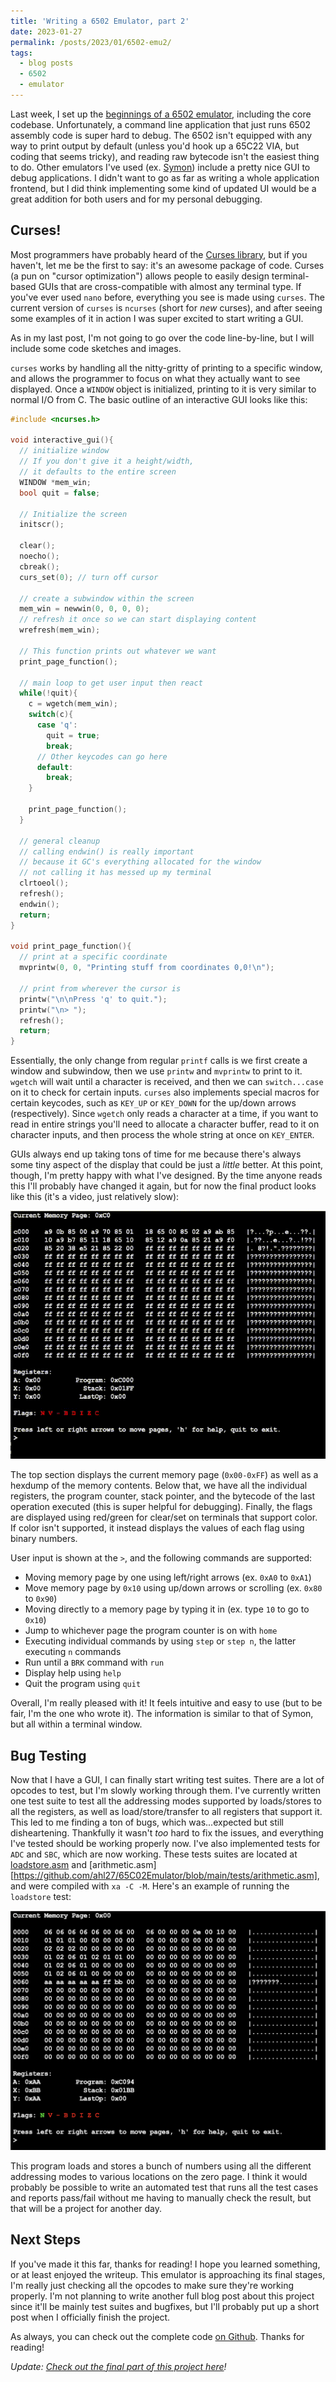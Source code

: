 ```yaml
---
title: 'Writing a 6502 Emulator, part 2'
date: 2023-01-27
permalink: /posts/2023/01/6502-emu2/
tags:
  - blog posts
  - 6502
  - emulator
---
```


Last week, I set up the [beginnings of a 6502 emulator](https://www.ahl27.com/posts/2023/01/6502-emu1/), including the core codebase. Unfortunately, a command line application that just runs 6502 assembly code is super hard to debug. The 6502 isn't equipped with any way to print output by default (unless you'd hook up a 65C22 VIA, but coding that seems tricky), and reading raw bytecode isn't the easiest thing to do. Other emulators I've used (ex. [Symon](https://github.com/sethm/symon)) include a pretty nice GUI to debug applications. I didn't want to go as far as writing a whole application frontend, but I did think implementing some kind of updated UI would be a great addition for both users and for my personal debugging.

Curses!
---------

Most programmers have probably heard of the [Curses library](https://en.wikipedia.org/wiki/Curses_(programming_library)), but if you haven't, let me be the first to say: it's an awesome package of code. Curses (a pun on "cursor optimization") allows people to easily design terminal-based GUIs that are cross-compatible with almost any terminal type. If you've ever used `nano` before, everything you see is made using `curses`. The current version of `curses` is `ncurses` (short for *new* curses), and after seeing some examples of it in action I was super excited to start writing a GUI.

As in my last post, I'm not going to go over the code line-by-line, but I will include some code sketches and images.

`curses` works by handling all the nitty-gritty of printing to a specific window, and allows the programmer to focus on what they actually want to see displayed. Once a `WINDOW` object is initialized, printing to it is very similar to normal I/O from C. The basic outline of an interactive GUI looks like this:


```c
#include <ncurses.h>

void interactive_gui(){
  // initialize window
  // If you don't give it a height/width,
  // it defaults to the entire screen
  WINDOW *mem_win;
  bool quit = false;

  // Initialize the screen
  initscr();

  clear();
  noecho();
  cbreak();
  curs_set(0); // turn off cursor

  // create a subwindow within the screen
  mem_win = newwin(0, 0, 0, 0);
  // refresh it once so we can start displaying content
  wrefresh(mem_win);

  // This function prints out whatever we want
  print_page_function();

  // main loop to get user input then react
  while(!quit){
    c = wgetch(mem_win);
    switch(c){
      case 'q':
        quit = true;
        break;
      // Other keycodes can go here
      default:
        break;
    }

    print_page_function();
  }

  // general cleanup
  // calling endwin() is really important
  // because it GC's everything allocated for the window
  // not calling it has messed up my terminal
  clrtoeol();
  refresh();
  endwin();
  return;
}

void print_page_function(){
  // print at a specific coordinate
  mvprintw(0, 0, "Printing stuff from coordinates 0,0!\n");

  // print from wherever the cursor is
  printw("\n\nPress 'q' to quit.");
  printw("\n> ");
  refresh();
  return;
}
```
Essentially, the only change from regular `printf` calls is we first create a window and subwindow, then we use `printw` and `mvprintw` to print to it. `wgetch` will wait until a character is received, and then we can `switch...case` on it to check for certain inputs. `curses` also implements special macros for certain keycodes, such as `KEY_UP` or `KEY_DOWN` for the up/down arrows (respectively). Since `wgetch` only reads a character at a time, if you want to read in entire strings you'll need to allocate a character buffer, read to it on character inputs, and then process the whole string at once on `KEY_ENTER`.

GUIs always end up taking tons of time for me because there's always some tiny aspect of the display that could be just a *little* better. At this point, though, I'm pretty happy with what I've designed. By the time anyone reads this I'll probably have changed it again, but for now the final product looks like this (it's a video, just relatively slow):

![](/images/blog_images/emuExample.gif)

The top section displays the current memory page (`0x00-0xFF`) as well as a hexdump of the memory contents. Below that, we have all the individual registers, the program counter, stack pointer, and the bytecode of the last operation executed (this is super helpful for debugging). Finally, the flags are displayed using red/green for clear/set on terminals that support color. If color isn't supported, it instead displays the values of each flag using binary numbers.

User input is shown at the `>`, and the following commands are supported:

* Moving memory page by one using left/right arrows (ex. `0xA0` to `0xA1`)
* Move memory page by `0x10` using up/down arrows or scrolling (ex. `0x80` to `0x90`)
* Moving directly to a memory page by typing it in (ex. type `10` to go to `0x10`)
* Jump to whichever page the program counter is on with `home`
* Executing individual commands by using `step` or `step n`, the latter executing `n` commands
* Run until a `BRK` command with `run`
* Display help using `help`
* Quit the program using `quit`

Overall, I'm really pleased with it! It feels intuitive and easy to use (but to be fair, I'm the one who wrote it). The information is similar to that of Symon, but all within a terminal window.

Bug Testing
-------
Now that I have a GUI, I can finally start writing test suites. There are a lot of opcodes to test, but I'm slowly working through them. I've currently written one test suite to test all the addressing modes supported by loads/stores to all the registers, as well as load/store/transfer to all registers that support it. This led to me finding a ton of bugs, which was...expected but still disheartening. Thankfully it wasn't *too* hard to fix the issues, and everything I've tested should be working properly now. I've also implemented tests for `ADC` and `SBC`, which are now working. These tests suites are located at [loadstore.asm](https://github.com/ahl27/65C02Emulator/blob/main/tests/loadstore.asm) and [arithmetic.asm][https://github.com/ahl27/65C02Emulator/blob/main/tests/arithmetic.asm], and were compiled with `xa -C -M`. Here's an example of running the `loadstore` test:

![](/images/blog_images/loadstoreimg.png)

This program loads and stores a bunch of numbers using all the different addressing modes to various locations on the zero page. I think it would probably be possible to write an automated test that runs all the test cases and reports pass/fail without me having to manually check the result, but that will be a project for another day.

Next Steps
-------

If you've made it this far, thanks for reading! I hope you learned something, or at least enjoyed the writeup. This emulator is approaching its final stages, I'm really just checking all the opcodes to make sure they're working properly. I'm not planning to write another full blog post about this project since it'll be mainly test suites and bugfixes, but I'll probably put up a short post when I officially finish the project.


As always, you can check out the complete code [on Github](https://github.com/ahl27/65C02Emulator). Thanks for reading!

*Update: [Check out the final part of this project here](https://www.ahl27.com/posts/2023/02/6502-emu3/)!*
